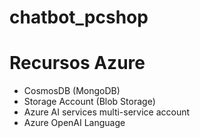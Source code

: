 # chatbot_pcshop

# Recursos Azure

- CosmosDB (MongoDB)
- Storage Account (Blob Storage)
- Azure AI services multi-service account
- Azure OpenAI Language
